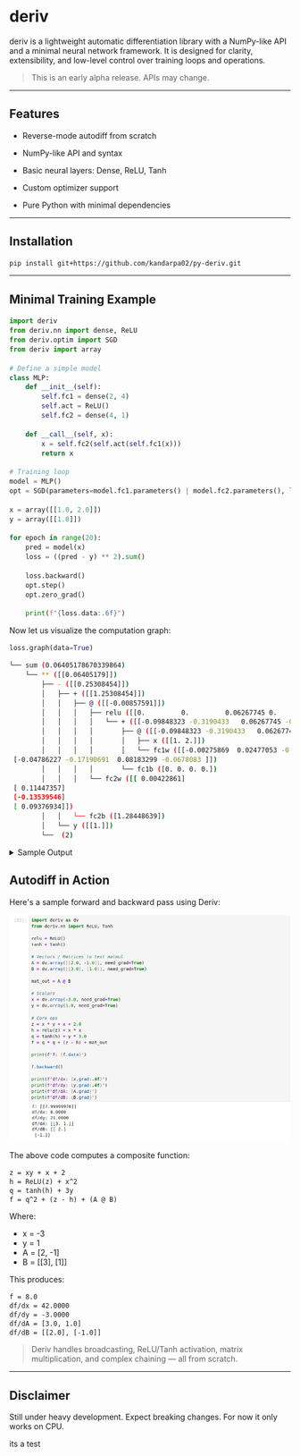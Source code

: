 # deriv

deriv is a lightweight automatic differentiation library with a NumPy-like API and a minimal neural network framework. It is designed for clarity, extensibility, and low-level control over training loops and operations.

> This is an early alpha release. APIs may change.

---
## Features
- Reverse-mode autodiff from scratch

- NumPy-like API and syntax

- Basic neural layers: Dense, ReLU, Tanh

- Custom optimizer support

- Pure Python with minimal dependencies

---
## Installation

```bash
pip install git+https://github.com/kandarpa02/py-deriv.git
```

---
## Minimal Training Example

```python
import deriv
from deriv.nn import dense, ReLU
from deriv.optim import SGD
from deriv import array

# Define a simple model
class MLP:
    def __init__(self):
        self.fc1 = dense(2, 4)
        self.act = ReLU()
        self.fc2 = dense(4, 1)

    def __call__(self, x):
        x = self.fc2(self.act(self.fc1(x)))
        return x

# Training loop
model = MLP()
opt = SGD(parameters=model.fc1.parameters() | model.fc2.parameters(), lr=0.1)

x = array([[1.0, 2.0]])
y = array([[1.0]])

for epoch in range(20):
    pred = model(x)
    loss = ((pred - y) ** 2).sum()

    loss.backward()
    opt.step()
    opt.zero_grad()

    print(f"{loss.data:.6f}")

```
Now let us visualize the computation graph:

```python
loss.graph(data=True)
```
```bash
└── sum (0.06405178670339864)
    └── ** ([[0.06405179]])
        ├── - ([[0.25308454]])
        │   ├── + ([[1.25308454]])
        │   │   ├── @ ([[-0.00857591]])
        │   │   │   ├── relu ([[0.         0.         0.06267745 0.        ]])
        │   │   │   │   └── + ([[-0.09848323 -0.3190433   0.06267745 -0.19315135]])
        │   │   │   │       ├── @ ([[-0.09848323 -0.3190433   0.06267745 -0.19315135]])
        │   │   │   │       │   ├── x ([[1. 2.]])
        │   │   │   │       │   └── fc1w ([[-0.00275869  0.02477053 -0.10098853 -0.05753474]
 [-0.04786227 -0.17190691  0.08183299 -0.0678083 ]])
        │   │   │   │       └── fc1b ([0. 0. 0. 0.])
        │   │   │   └── fc2w ([[ 0.00422861]
 [ 0.11447357]
 [-0.13539546]
 [ 0.09376934]])
        │   │   └── fc2b ([1.28448639])
        │   └── y ([[1.]])
        └──  (2)
```

<details>
<summary>Sample Output</summary>

```bash
1.027248
0.986411
0.911882
0.812378
0.697190
0.575332
0.454885
0.342529
0.243282
0.160409
0.095492
0.048606
0.018591
0.003353
0.000192
0.006111
0.018085
0.033292
0.049274
0.064052
```
</details>

## Autodiff in Action

Here's a sample forward and backward pass using Deriv:

![Deriv autodiff demo](assets/deriv_matmul.png)

The above code computes a composite function:

```
z = xy + x + 2 
h = ReLU(z) + x^2 
q = tanh(h) + 3y
f = q^2 + (z - h) + (A @ B)
```

Where:
- x = -3
- y = 1
- A = [2, -1]
- B = [[3], [1]]


This produces:
```
f = 8.0
df/dx = 42.0000
df/dy = -3.0000
df/dA = [3.0, 1.0]
df/dB = [[2.0], [-1.0]]
```

> Deriv handles broadcasting, ReLU/Tanh activation, matrix multiplication, and complex chaining — all from scratch.

---

## Disclaimer

Still under heavy development. Expect breaking changes. For now it only works on CPU.

its a test